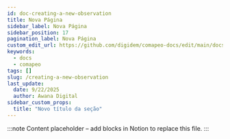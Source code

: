 ```yaml
---
id: doc-creating-a-new-observation
title: Nova Página
sidebar_label: Nova Página
sidebar_position: 17
pagination_label: Nova Página
custom_edit_url: https://github.com/digidem/comapeo-docs/edit/main/docs/gathering-observations/creating-a-new-observation.md
keywords:
  - docs
  - comapeo
tags: []
slug: /creating-a-new-observation
last_update:
  date: 9/22/2025
  author: Awana Digital
sidebar_custom_props:
  title: "Novo título da seção"
---
```


<!-- Placeholder content generated automatically because the Notion page is missing a Website Block. -->

:::note
Content placeholder – add blocks in Notion to replace this file.
:::
